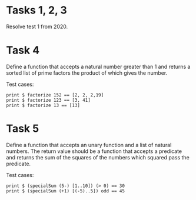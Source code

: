 # Tasks 1, 2, 3

Resolve test 1 from 2020.

# Task 4

Define a function that accepts a natural number greater than 1 and returns a sorted list of prime factors the product of which gives the number.

Test cases:

    print $ factorize 152 == [2, 2, 2,19]
    print $ factorize 123 == [3, 41]
    print $ factorize 13 == [13]

# Task 5

Define a function that accepts an unary function and a list of natural numbers. The return value should be a function that accepts a predicate and returns the sum of the squares of the numbers which squared pass the predicate.

Test cases:

    print $ (specialSum (5-) [1..10]) (> 0) == 30
    print $ (specialSum (+1) [(-5)..5]) odd == 45

